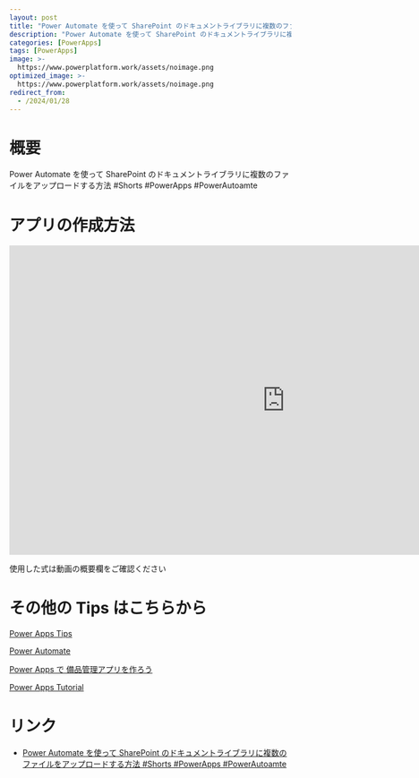 ```yaml
---
layout: post
title: "Power Automate を使って SharePoint のドキュメントライブラリに複数のファイルをアップロードする方法 #Shorts #PowerApps #PowerAutoamte"
description: "Power Automate を使って SharePoint のドキュメントライブラリに複数のファイルをアップロードする方法 #Shorts #PowerApps #PowerAutoamteを動画で分かりやすく解説"
categories: [PowerApps]
tags: [PowerApps]
image: >-
  https://www.powerplatform.work/assets/noimage.png
optimized_image: >-
  https://www.powerplatform.work/assets/noimage.png
redirect_from:
  - /2024/01/28
---
```



#  概要

Power Automate を使って SharePoint のドキュメントライブラリに複数のファイルをアップロードする方法 #Shorts #PowerApps #PowerAutoamte


# アプリの作成方法

<iframe width="983" height="553" src="https://www.youtube.com/embed/1ML1BBjdA4g" title="YouTube video player" frameborder="0" allow="accelerometer; autoplay; clipboard-write; encrypted-media; gyroscope; picture-in-picture" allowfullscreen></iframe>


使用した式は動画の概要欄をご確認ください


# その他の Tips はこちらから

[Power Apps Tips](https://www.youtube.com/watch?v=VrAQf3JQ7yM&list=PLVhFi1fb3DqakSLVMn22DDcySXh9jtzi- )


[Power Automate](https://www.youtube.com/watch?v=-YnJYT0ASEM&list=PLVhFi1fb3Dqbzic6GieqnLFgD3aTj-eHA)


[Power Apps で 備品管理アプリを作ろう](https://www.youtube.com/playlist?list=PLVhFi1fb3DqZM3HKb8Hea6XEL96990Fyn)


[Power Apps Tutorial](https://www.youtube.com/playlist?list=PLVhFi1fb3DqalxpL974VvAJvV4iWoSbe_)


# リンク


- [Power Automate を使って SharePoint のドキュメントライブラリに複数のファイルをアップロードする方法 #Shorts #PowerApps #PowerAutoamte](https://www.youtube.com/watch?v=1ML1BBjdA4g)

